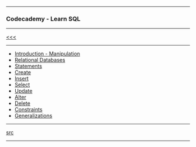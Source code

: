 
---

### Codecademy - Learn SQL

---

[<<<](https://github.com/ttltrk/DB/blob/master/DCM/DCMS/DCMS.MD)

---

* <a href="">Introduction - Manipulation</a>
* <a href="">Relational Databases</a>
* <a href="">Statements</a>
* <a href="">Create</a>
* <a href="">Insert</a>
* <a href="">Select</a>
* <a href="">Update</a>
* <a href="">Alter</a>
* <a href="">Delete</a>
* <a href="">Constraints</a>
* <a href="">Generalizations</a>

---

[src](https://www.codecademy.com/learn/learn-sql)

---
